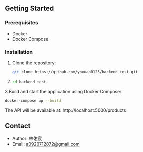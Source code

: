 ## Getting Started

### Prerequisites
- Docker
- Docker Compose

### Installation
1. Clone the repository:
   ```bash
   git clone https://github.com/yoxuan0125/backend_test.git
2. ```bash
   cd backend_test
3.Build and start the application using Docker Compose:
   ```bash
   docker-compose up --build
   ```
   
The API will be available at:
http://localhost:5000/products

## Contact
- Author: 林佑宸
- Email: a0920712872@gmail.com

